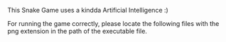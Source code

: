 This Snake Game uses a kindda Artificial Intelligence :)

For running the game correctly, please locate the following files with the png extension in the path of the executable file.
